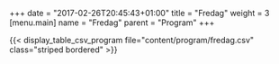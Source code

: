 +++
date = "2017-02-26T20:45:43+01:00"
title = "Fredag"
weight = 3
[menu.main]
name = "Fredag"
parent = "Program"
+++

{{< display_table_csv_program file="content/program/fredag.csv" class="striped bordered" >}}